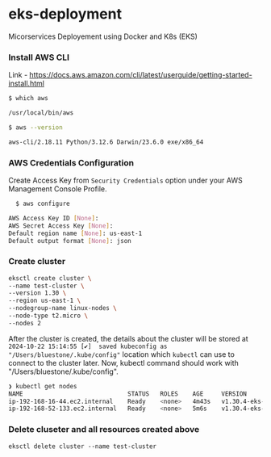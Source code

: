 # eks-deployment
Micorservices Deployement using Docker and K8s (EKS)



### Install AWS CLI
Link - https://docs.aws.amazon.com/cli/latest/userguide/getting-started-install.html

```bash
$ which aws

/usr/local/bin/aws

$ aws --version

aws-cli/2.18.11 Python/3.12.6 Darwin/23.6.0 exe/x86_64
```

### AWS Credentials Configuration
Create Access Key from `Security Credentials` option under your AWS Management Console Profile.
```bash
  $ aws configure

AWS Access Key ID [None]: 
AWS Secret Access Key [None]: 
Default region name [None]: us-east-1
Default output format [None]: json
```


### Create cluster 
```bash
eksctl create cluster \
--name test-cluster \
--version 1.30 \
--region us-east-1 \
--nodegroup-name linux-nodes \
--node-type t2.micro \
--nodes 2
```
After the cluster is created, the details about the cluster will be stored at `2024-10-22 15:14:55 [✔]  saved kubeconfig as "/Users/bluestone/.kube/config"` location which `kubectl` can use to connect to the cluster later.
Now, kubectl command should work with "/Users/bluestone/.kube/config".

```bash
❯ kubectl get nodes
NAME                             STATUS   ROLES    AGE     VERSION
ip-192-168-16-44.ec2.internal    Ready    <none>   4m43s   v1.30.4-eks-a737599
ip-192-168-52-133.ec2.internal   Ready    <none>   5m6s    v1.30.4-eks-a737599
```

### Delete cluseter and all resources created above

`eksctl delete cluster --name test-cluster`
